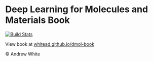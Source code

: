 # Deep Learning for Molecules and Materials Book

[![Build Stats](https://github.com/whitead/dmol-book/workflows/deploy-book/badge.svg)](https://github.com/whitead/dmol-book/actions)

View book at [whitead.github.io/dmol-book](https://whitead.github.io/dmol-book)

&copy; Andrew White